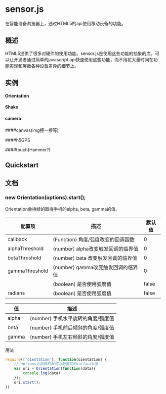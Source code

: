
# sensor.js

在智能设备浏览器上，通过HTML5的api使用移动设备的功能。

概述
--------
HTML5提供了很多对硬件的使用功能。sensor.js是使用这些功能的抽象的库。可以让开发者通过简单的javascript api快速使用这些功能，而不用花大量时间在功能实现和屏蔽各种设备差异的细节上。

实例
------
#### Orientation

#### Shake

#### camera

####canvas(img擦一擦等)

####h5GPS

####touch(Hammer?)

Quickstart
----------


文档
-------------

### new Orientation(options).start();

Orientation会持续的取得手机的alpha, beta, gamma的值。

配置项        | 描述                                     | 默认值
------------- | -----------------------------------------|-----------
callback      | (Function) 角度/弧度改变的回调函数       | 0
alphaThreshold| (number) alpha改变触发回调的临界值       | 0
betaThreshold | (number) beta 改变触发回调的临界值       | 0
gammaThreshold| (number) gamma改变触发回调的临界值       | 0
       | (boolean) 是否使用弧度值                 | false
radians       | (boolean) 是否使用弧度值                 | false


值            | 描述
------------- | -----------------------------------------
alpha         | (number) 手机水平旋转的角度/弧度值
beta          | (number) 手机前后倾斜的角度/弧度值
gamma         | (number) 手机左右倾斜的角度/弧度值

用法
```javascript
require(['oientation'], function(oientation) {
    // options为函数时就成为配置项的callback值
    var ori = Orientation(function(data){
        console.log(data)
    });
    ori.start();
})
```


